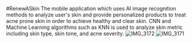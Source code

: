#RenewASkin
The mobile application which uses AI image recognition methods to analyze user's skin and provide personalized products to treat acne prone skin in order to achieve healthy and clear skin. CNN and Machine Learning algorithms such as KNN is used to analyze skin metric including skin type, skin tone, and acne severity.
![IMG_3172](https://github.com/user-attachments/assets/9ae12ba7-fd68-4bab-a18c-dd1d389ce5fd)
![IMG_3171](https://github.com/user-attachments/assets/b8e617a8-6bbd-4907-8cba-493c63b9015e)
